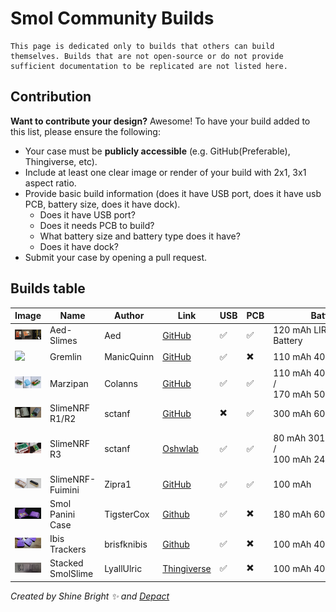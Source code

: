 <link rel="stylesheet" href="smol-slimes.css">

# Smol Community Builds

```admonish info
This page is dedicated only to builds that others can build themselves. Builds that are not open-source or do not provide sufficient documentation to be replicated are not listed here.
```

## Contribution

**Want to contribute your design?** Awesome! To have your build added to this list, please ensure the following:

- Your case must be **publicly accessible** (e.g. GitHub(Preferable), Thingiverse, etc).
- Include at least one clear image or render of your build with 2x1, 3x1 aspect ratio.
- Provide basic build information (does it have USB port, does it have usb PCB, battery size, does it have dock).
  - Does it have USB port?
  - Does it needs PCB to build?
  - What battery size and battery type does it have?
  - Does it have dock?
- Submit your case by opening a pull request.

## Builds table

<table class="community-builds-table table-sort table-arrows">
  <thead>
    <tr>
      <th class="disable-sort">Image</th>
      <th class="onload-sort">Name</th>
      <th>Author</th>
      <th>Link</th>
      <th>USB</th>
      <th>PCB</th>
      <th>Battery</th>
      <th>Dock</th>
    </tr>
  </thead>
  <tbody>
    <tr>
      <td class="case-image" data-label="Image">
        <img
          src="assets/Aed-Slime.webp"
          loading="lazy"
        />
      </td>
      <td class="case-name" data-label="Name">Aed-Slimes</td>
      <td class="case-author" data-label="Author">Aed</td>
      <td class="case-link" data-label="Link">
        <a href="https://github.com/Aed-1/Aed-Slimes">GitHub</a>
      </td>
      <td class="case-usb" data-label="USB">✅</td>
      <td class="case-pcb" data-label="PCB">✅</td>
      <td class="case-battery" data-label="Battery">
        <div class="tooltip-text-container">
          120 mAh
          <span class="tooltip-text">LIR2450 Battery</span>
        </div>
      </td>
      <td class="case-dock" data-label="Dock">✖️</td>
    </tr>
    <tr>
      <td class="case-image" data-label="Image">
        <img
          src="assets/photos/GremlinTrackers.webp"
          loading="lazy"
        />
      </td>
      <td class="case-name" data-label="Name">Gremlin</td>
      <td class="case-author" data-label="Author">ManicQuinn</td>
      <td class="case-link" data-label="Link">
        <a href="https://github.com/ManicQuinn/SlimeVR-Gremlin">GitHub</a>
      </td>
      <td class="case-usb" data-label="USB">✅</td>
      <td class="case-pcb" data-label="PCB">✖️</td>
      <td class="case-battery" data-label="Battery">
        <div class="tooltip-text-container">
          110 mAh
          <span class="tooltip-text">401230 Battery</span>
        </div>
      </td>
      <td class="case-dock" data-label="Dock">✖️</td>
    </tr>
    <tr>
      <td class="case-image" data-label="Image">
        <img
          src="assets/Marzipan-Case-By-Colanns.webp"
          loading="lazy"
        />
      </td>
      <td class="case-name" data-label="Name">Marzipan</td>
      <td class="case-author" data-label="Author">Colanns</td>
      <td class="case-link" data-label="Link">
        <a href="https://github.com/colasama/Marzipan">GitHub</a>
      </td>
      <td class="case-usb" data-label="USB">✅</td>
      <td class="case-pcb" data-label="PCB">✅</td>
      <td class="case-battery" data-label="Battery" style="white-space: nowrap">
        <div class="tooltip-text-container">
          110 mAh
          <span class="tooltip-text">401230 Battery</span>
        </div>
        /
        <div class="tooltip-text-container">
          170 mAh
          <span class="tooltip-text">501230 Battery</span>
        </div>
      </td>
      <td class="case-dock" data-label="Dock">✖️</td>
    </tr>
    <tr>
      <td class="case-image" data-label="Image">
        <img
          src="assets/SlimeNRF-R1&R2-by-sctanf.webp"
          loading="lazy"
        />
      </td>
      <td class="case-name" data-label="Name">SlimeNRF R1/R2</td>
      <td class="case-author" data-label="Author">sctanf</td>
      <td class="case-link" data-label="Link">
        <a href="https://github.com/SlimeVR/SlimeVR-Tracker-nRF-PCB">GitHub</a>
      </td>
      <td class="case-usb" data-label="USB">✖️</td>
      <td class="case-pcb" data-label="PCB">✅</td>
      <td class="case-battery" data-label="Battery">
        <div class="tooltip-text-container">
          300 mAh
          <span class="tooltip-text">601230 Battery</span>
        </div>
      </td>
      <td class="case-dock" data-label="Dock">✅</td>
    </tr>
    <tr>
      <td class="case-image" data-label="Image">
        <img
          src="assets/SlimeNRF-R3-by-sctanf.webp"
          loading="lazy"
        />
      </td>
      <td class="case-name" data-label="Name">SlimeNRF R3</td>
      <td class="case-author" data-label="Author">sctanf</td>
      <td class="case-link" data-label="Link">
        <a href="https://oshwlab.com/sctanf/slimenrf3">Oshwlab</a>
      </td>
      <td class="case-usb" data-label="USB">✅</td>
      <td class="case-pcb" data-label="PCB">✅</td>
      <td class="case-battery" data-label="Battery" style="white-space: nowrap;">
        <div class="tooltip-text-container">80 mAh
          <span class="tooltip-text">301230 Battery</span>
        </div>
        /
        <div class="tooltip-text-container">100 mAh
          <span class="tooltip-text">242030 Battery</span>
        </div>
      </td>
      <td class="case-dock" data-label="Dock">
        <div class="tooltip-text-container">✅
          <span class="tooltip-text">Use SlimeNRF R1/R2 dock.</span>
        </div>
      </td>
    </tr>
    <tr>
      <td class="case-image" data-label="Image">
        <img
          src="assets/SlimeNRF-Fuimini-by-Zipra1.webp"
          loading="lazy"
        />
      </td>
      <td class="case-name" data-label="Name">SlimeNRF-Fuimini</td>
      <td class="case-author" data-label="Author">Zipra1</td>
      <td class="case-link" data-label="Link">
        <a href="https://github.com/Zipra1/SlimeNRF-Fuimini">GitHub</a>
      </td>
      <td class="case-usb" data-label="USB">✅</td>
      <td class="case-pcb" data-label="PCB">✅</td>
      <td class="case-battery" data-label="Battery">100 mAh</td>
      <td class="case-dock" data-label="Dock">✅</td>
    </tr>
    <tr>
      <td class="case-image" data-label="Image">
        <img
          src="assets/Smol-Panini-Case-by-TigsterCox.webp"
          loading="lazy"
        />
      </td>
      <td class="case-name" data-label="Name">Smol Panini Case</td>
      <td class="case-author" data-label="Author">TigsterCox</td>
      <td class="case-link" data-label="Link">
        <a href="https://github.com/TigsterCox/Smol-Panini-Case/">Github</a>
      </td>
      <td class="case-usb" data-label="USB">✅</td>
      <td class="case-pcb" data-label="PCB">✖️</td>
      <td class="case-battery" data-label="Battery">
        <div class="tooltip-text-container">
          180 mAh
          <span class="tooltip-text">601230 Battery</span>
        </div>
      </td>
      <td class="case-dock" data-label="Dock">✖️</td>
    </tr>
    <tr>
      <td class="case-image" data-label="Image">
        <img
          src="assets/Ibis Trackers-by-brisfknibis.webp"
          loading="lazy"
        />
      </td>
      <td class="case-name" data-label="Name">Ibis Trackers</td>
      <td class="case-author" data-label="Author">brisfknibis</td>
      <td class="case-link" data-label="Link">
        <a href="https://github.com/brisfknibis/ibis-trackers/">Github</a>
      </td>
      <td class="case-usb" data-label="USB">✅</td>
      <td class="case-pcb" data-label="PCB">✖️</td>
      <td class="case-battery" data-label="Battery">
        <div class="tooltip-text-container">
          100 mAh
          <span class="tooltip-text">401030 Battery</span>
        </div>
      </td>
      <td class="case-dock" data-label="Dock">✖️</td>
    </tr>
    <tr>
      <td class="case-image" data-label="Image">
        <img
          src="assets/Stacked-SmolSlime-by-LyallUlric.webp"
          loading="lazy"
        />
      </td>
      <td class="case-name" data-label="Name">Stacked SmolSlime</td>
      <td class="case-author" data-label="Author">LyallUlric</td>
      <td class="case-link" data-label="Link">
        <a href="https://www.thingiverse.com/thing:6941615">Thingiverse</a>
      </td>
      <td class="case-usb" data-label="USB">✅</td>
      <td class="case-pcb" data-label="PCB">✖️</td>
      <td class="case-battery" data-label="Battery">
        <div class="tooltip-text-container">
          100 mAh
          <span class="tooltip-text">401030 Battery</span>
        </div>
      </td>
      <td class="case-dock" data-label="Dock">✖️</td>
    </tr>
  </tbody>
</table>

_Created by Shine Bright ✨ and [Depact](https://github.com/Depact)_
